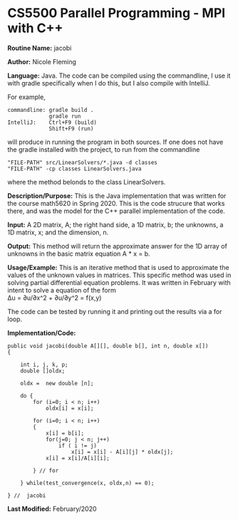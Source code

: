 # CS5500 Parallel Programming - MPI with C++

**Routine Name:**           jacobi

**Author:** Nicole Fleming

**Language:** Java. The code can be compiled using the commandline, I use it with gradle specifically when I do this, but I also compile with IntelliJ.

For example,

    commandline: gradle build .
                 gradle run
    IntelliJ:    Ctrl+F9 (build)
                 Shift+F9 (run)

will produce in running the program in both sources. If one does not have the gradle installed with the project, to run from the commandline

    "FILE-PATH" src/LinearSolvers/*.java -d classes
    "FILE-PATH" -cp classes LinearSolvers.java
    
where the method belonds to the class LinearSolvers. 

**Description/Purpose:** This is the Java implementation that was written for the course math5620 in Spring 2020. This is the code strucure that works there, and was the model for the C++ parallel implementation of the code. 

**Input:** A 2D matrix, A; the right hand side, a 1D matrix, b; the unknowns, a 1D matrix, x; and the dimension, n. 

**Output:** This method will return the approximate answer for the 1D array of unknowns in the basic matrix equation A * x = b. 

**Usage/Example:**  This is an iterative method that is used to approximate the values of the unknown values in matrices. This specific method was used in solving partial differential equation problems. It was written in February with intent to solve a equation of the form      
Δu = ∂u/∂x^2 + ∂u/∂y^2 = f(x,y)

The code can be tested by running it and printing out the results via a for loop. 

**Implementation/Code:** 

    public void jacobi(double A[][], double b[], int n, double x[])
    {

        int i, j, k, p;
        double []oldx;

        oldx =  new double [n];

        do {
            for (i=0; i < n; i++)
                oldx[i] = x[i];

            for (i=0; i < n; i++)
            {
                x[i] = b[i];
                for(j=0; j < n; j++)
                    if ( i != j)
                        x[i] = x[i] - A[i][j] * oldx[j];
                x[i] = x[i]/A[i][i];

            } // for

        } while(test_convergence(x, oldx,n) == 0);

    } //  jacobi

**Last Modified:** February/2020


